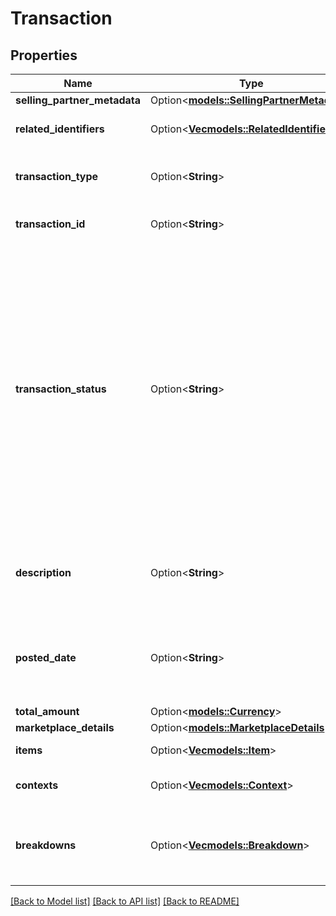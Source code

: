 # Transaction

## Properties

Name | Type | Description | Notes
------------ | ------------- | ------------- | -------------
**selling_partner_metadata** | Option<[**models::SellingPartnerMetadata**](SellingPartnerMetadata.md)> |  | [optional]
**related_identifiers** | Option<[**Vec<models::RelatedIdentifier>**](RelatedIdentifier.md)> | Related business identifiers of the transaction. | [optional]
**transaction_type** | Option<**String**> | The type of transaction.  Possible values:  * Shipment | [optional]
**transaction_id** | Option<**String**> | The unique identifier for the transaction. | [optional]
**transaction_status** | Option<**String**> | The status of the transaction.  **Possible values:**  * `DEFERRED`: the transaction is currently deferred. * `RELEASED`: the transaction is currently released. * `DEFERRED_RELEASED`: the transaction was deferred in the past, but is now released. The status of a deferred transaction is updated to `DEFERRED_RELEASED` when the transaction is released. | [optional]
**description** | Option<**String**> | Describes the reasons for the transaction.  Example: 'Order Payment','Refund Order' | [optional]
**posted_date** | Option<**String**> | Fields with a schema type of date are in ISO 8601 date time format (for example GroupBeginDate). | [optional]
**total_amount** | Option<[**models::Currency**](Currency.md)> |  | [optional]
**marketplace_details** | Option<[**models::MarketplaceDetails**](MarketplaceDetails.md)> |  | [optional]
**items** | Option<[**Vec<models::Item>**](Item.md)> | List of items in the transaction | [optional]
**contexts** | Option<[**Vec<models::Context>**](Context.md)> | List of additional Information about the item. | [optional]
**breakdowns** | Option<[**Vec<models::Breakdown>**](Breakdown.md)> | A list of breakdowns that detail how the total amount is calculated for the transaction. | [optional]

[[Back to Model list]](../README.md#documentation-for-models) [[Back to API list]](../README.md#documentation-for-api-endpoints) [[Back to README]](../README.md)


